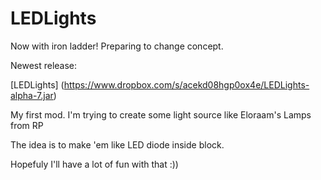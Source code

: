 LEDLights
=========

Now with iron ladder! Preparing to change concept.

Newest release:

[LEDLights] (https://www.dropbox.com/s/acekd08hgp0ox4e/LEDLights-alpha-7.jar)



My first mod. I'm trying to create some light source like Eloraam's Lamps from RP

The idea is to make 'em like LED diode inside block.

Hopefuly I'll have a lot of fun with that :))
